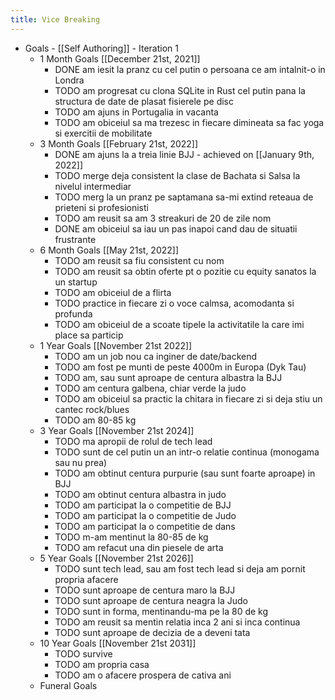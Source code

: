 ```yaml
---
title: Vice Breaking
---
```


- Goals - [[Self Authoring]] - Iteration 1
	- 1 Month Goals [[December 21st, 2021]]
		- DONE am iesit la pranz cu cel putin o persoana ce am intalnit-o in Londra
		- TODO am progresat cu clona SQLite in Rust cel putin pana la structura de date de plasat fisierele pe disc
		- TODO am ajuns in Portugalia in vacanta
		- TODO am obiceiul sa ma trezesc in fiecare dimineata sa fac yoga si exercitii de mobilitate
	- 3 Month Goals [[February 21st, 2022]]
		- DONE am ajuns la a treia linie BJJ - achieved on [[January 9th, 2022]]
		- TODO merge deja consistent la clase de Bachata si Salsa la nivelul intermediar
		- TODO merg la un pranz pe saptamana sa-mi extind reteaua de prieteni si profesionisti
		- TODO am reusit sa am 3 streakuri de 20 de zile nom
		- DONE am obiceiul sa iau un pas inapoi cand dau de situatii frustrante
	- 6 Month Goals [[May 21st, 2022]]
		- TODO am reusit sa fiu consistent cu nom
		- TODO am reusit sa obtin oferte pt o pozitie cu equity sanatos la un startup
		- TODO am obiceiul de a flirta
		- TODO practice in fiecare zi o voce calmsa, acomodanta si profunda
		- TODO am obiceiul de a scoate tipele la activitatile la care imi place sa particip
	- 1 Year Goals [[November 21st 2022]]
		- TODO am un job nou ca inginer de date/backend
		- TODO am fost pe munti de peste 4000m in Europa (Dyk Tau)
		- TODO am, sau sunt aproape de centura albastra la BJJ
		- TODO am centura galbena, chiar verde la judo
		- TODO am obiceiul sa practic la chitara in fiecare zi si deja stiu un cantec rock/blues
		- TODO am 80-85 kg
	- 3 Year Goals [[November 21st 2024]]
		- TODO ma apropii de rolul de tech lead
		- TODO sunt de cel putin un an intr-o relatie continua (monogama sau nu prea)
		- TODO am obtinut centura purpurie (sau sunt foarte aproape) in BJJ
		- TODO am obtinut centura albastra in judo
		- TODO am participat la o competitie de BJJ
		- TODO am participat la o competitie de Judo
		- TODO am participat la o competitie de dans
		- TODO m-am mentinut la 80-85 de kg
		- TODO am refacut una din piesele de arta
	- 5 Year Goals [[November 21st 2026]]
		- TODO sunt tech lead, sau am fost tech lead si deja am pornit propria afacere
		- TODO sunt aproape de centura maro la BJJ
		- TODO sunt aproape de centura neagra la Judo
		- TODO sunt in forma, mentinandu-ma pe la 80 de kg
		- TODO am reusit sa mentin relatia inca 2 ani si inca continua
		- TODO sunt aproape de decizia de a deveni tata
	- 10 Year Goals [[November 21st 2031]]
		- TODO survive
		- TODO am propria casa
		- TODO am o afacere prospera de cativa ani
	- Funeral Goals